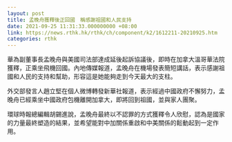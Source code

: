 ```yaml
---
layout: post
title: 孟晚舟獲釋後正回國　稱感謝祖國和人民支持
date: 2021-09-25 11:31:33.000000000 +08:00
link: https://news.rthk.hk/rthk/ch/component/k2/1612211-20210925.htm
categories: rthk
---
```


華為副董事長孟晚舟與美國司法部達成延後起訴協議後，即時在加拿大溫哥華法院獲釋，正乘坐飛機回國。內地傳媒報道，孟晚舟在機場發表簡短講話，表示感謝祖國和人民的支持和幫助，形容這是她能夠走到今天最大的支柱。

外交部發言人趙立堅在個人微博轉發新華社報道，表示經過中國政府不懈努力，孟晚舟已經乘坐中國政府包機離開加拿大，即將回到祖國，並與家人團聚。

環球時報總編輯胡錫進說，孟晚舟最終以不認罪的方式獲釋令人欣慰，認為是國家的力量最終塑造的結果，並希望能對中加關係重啟和中美關係的鬆動起到一定作用。

